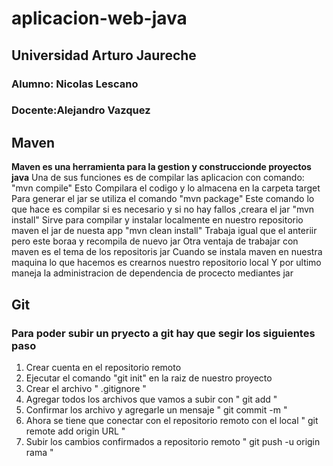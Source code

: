 # aplicacion-web-java

## Universidad Arturo Jaureche

### Alumno: Nicolas Lescano

### Docente:Alejandro Vazquez

## Maven

**Maven es una herramienta para la gestion y construccionde proyectos java**
Una de sus funciones es de compilar las aplicacion con comando:
"mvn compile"
Esto Compilara el codigo y lo almacena en la carpeta target
Para generar el jar se utiliza el comando
"mvn package"
Este comando lo que hace es compilar si es necesario y si no hay fallos ,creara el jar
"mvn install"
Sirve para compilar y instalar localmente en nuestro repositorio maven el jar de nuesta app
"mvn clean install"
Trabaja igual que el anteriir pero este boraa y recompila de nuevo jar
Otra ventaja de trabajar con maven es el tema de los repositoris jar
Cuando se instala maven en nuestra maquina lo que hacemos es crearnos nuestro repositorio local
Y por ultimo maneja la administracion de dependencia de procecto mediantes jar

## Git

### Para poder subir un pryecto a git hay que segir los siguientes paso

1. Crear cuenta en el repositorio remoto
2. Ejecutar el comando "git init" en la raiz de nuestro proyecto
3. Crear el archivo " .gitignore "
4. Agregar todos los archivos que vamos a subir con " git add "
5. Confirmar los archivo y agregarle un mensaje " git commit -m "
6. Ahora se tiene que conectar con el repositorio remoto con el local " git remote add origin URL "
7. Subir los cambios confirmados a repositorio remoto " git push -u origin rama "
